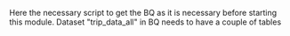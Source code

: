 Here the necessary script to get the BQ as it is necessary before starting this module. Dataset "trip_data_all" in BQ needs to have a couple of tables